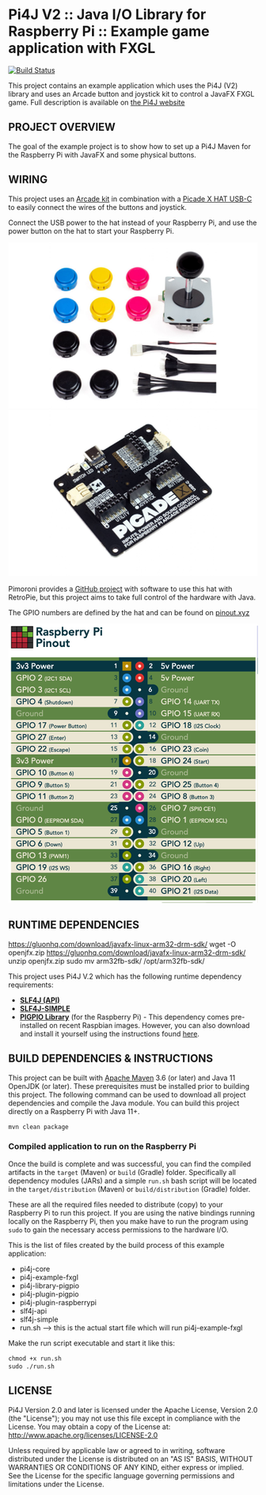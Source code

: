 
 Pi4J V2 :: Java I/O Library for Raspberry Pi :: Example game application with FXGL
===================================================================================

[![Build Status](https://github.com/pi4j/pi4j-example-fxgl/workflows/Maven/badge.svg)](https://github.com/Pi4J/pi4j-example-fxgl/actions/workflows/maven.yml)

This project contains an example application which uses the Pi4J (V2) library and uses 
an Arcade button and joystick kit to control a JavaFX FXGL game. Full description is available on 
[the Pi4J website](https://v2.pi4j.com/getting-started/game-development-with-fxgl/)

## PROJECT OVERVIEW

The goal of the example project is to show how to set up a Pi4J Maven for the Raspberry Pi with JavaFX and some
physical buttons.

## WIRING

This project uses an [Arcade kit](https://www.kiwi-electronics.nl/pim-471?search=arcade&description=true)
in combination with a [Picade X HAT USB-C](https://www.kiwi-electronics.nl/index.php?route=product/product&search=arcade&description=true&product_id=4337)
to easily connect the wires of the buttons and joystick.

Connect the USB power to the hat instead of your Raspberry Pi, and use the power button on the hat to 
start your Raspberry Pi.

![Arcade kit components](assets/arcade_parts_kit.jpg)
![Picade Hat](assets/picade_hat.jpg)

Pimoroni provides a [GitHub project](https://github.com/pimoroni/picade-hat) with software to use
this hat with RetroPie, but this project aims to take full control of the hardware with Java.

The GPIO numbers are defined by the hat and can be found on [pinout.xyz](https://pinout.xyz/pinout/picade_hat)

![Picade Hat pin numbers](assets/picade_hat_pin_numbers.png)

## RUNTIME DEPENDENCIES

https://gluonhq.com/download/javafx-linux-arm32-drm-sdk/
wget -O openjfx.zip https://gluonhq.com/download/javafx-linux-arm32-drm-sdk/
unzip openjfx.zip
sudo mv arm32fb-sdk/ /opt/arm32fb-sdk/



This project uses Pi4J V.2 which has the following runtime dependency requirements:
- [**SLF4J (API)**](https://www.slf4j.org/)
- [**SLF4J-SIMPLE**](https://www.slf4j.org/)
- [**PIGPIO Library**](http://abyz.me.uk/rpi/pigpio) (for the Raspberry Pi) - This 
dependency comes pre-installed on recent Raspbian images.  However, you can also 
download and install it yourself using the instructions found 
[here](http://abyz.me.uk/rpi/pigpio/download.html).

## BUILD DEPENDENCIES & INSTRUCTIONS

This project can be built with [Apache Maven](https://maven.apache.org/) 3.6 
(or later) and Java 11 OpenJDK (or later). These prerequisites must be installed 
prior to building this project.  The following command can be used to download 
all project dependencies and compile the Java module.  You can build this 
project directly on a Raspberry Pi with Java 11+.  

```
mvn clean package
```

### Compiled application to run on the Raspberry Pi

Once the build is complete and was successful, you can find the compiled 
artifacts in the `target` (Maven) or `build` (Gradle) folder.  Specifically 
all dependency modules (JARs) and a simple `run.sh` bash script will be located in the 
`target/distribution` (Maven) or `build/distribution` (Gradle) folder.  

These are all the required files needed to distribute (copy) to your
Raspberry Pi to run this project.  If you are using the native bindings running 
locally on the Raspberry Pi, then you make have to run the program using `sudo` 
to gain the necessary access permissions to the hardware I/O. 

This is the list of files created by the build process of this example application:

* pi4j-core
* pi4j-example-fxgl
* pi4j-library-pigpio
* pi4j-plugin-pigpio
* pi4j-plugin-raspberrypi
* slf4j-api
* slf4j-simple
* run.sh --> this is the actual start file which will run pi4j-example-fxgl

Make the run script executable and start it like this:

```
chmod +x run.sh
sudo ./run.sh
```

## LICENSE

 Pi4J Version 2.0 and later is licensed under the Apache License,
 Version 2.0 (the "License"); you may not use this file except in
 compliance with the License.  You may obtain a copy of the License at:
      http://www.apache.org/licenses/LICENSE-2.0

 Unless required by applicable law or agreed to in writing, software
 distributed under the License is distributed on an "AS IS" BASIS,
 WITHOUT WARRANTIES OR CONDITIONS OF ANY KIND, either express or implied.
 See the License for the specific language governing permissions and
 limitations under the License.


